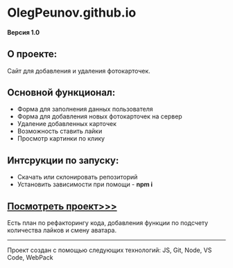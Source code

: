 # OlegPeunov.github.io

#### Версия 1.0

## О проекте: 

Сайт для добавления и удаления фотокарточек.

## Основной функционал:

* Форма для заполнения данных пользователя
* Форма для добавления новых фотокарточек на сервер
* Удаление добавленных карточек
* Возможность ставить лайки
* Просмотр картинки по клику

## Интсрукции по запуску:
* Скачать или склонировать репозиторий
* Установить зависимости при помощи - **npm i**


## [Посмотреть проект>>>](https://olegpeunov.github.io/)


Есть план по рефакторингу кода, добавления функции по подсчету количества лайков и смену аватара.

***
Проект создан с помощью следующих технологий: JS, Git, Node, VS Code, WebPack
